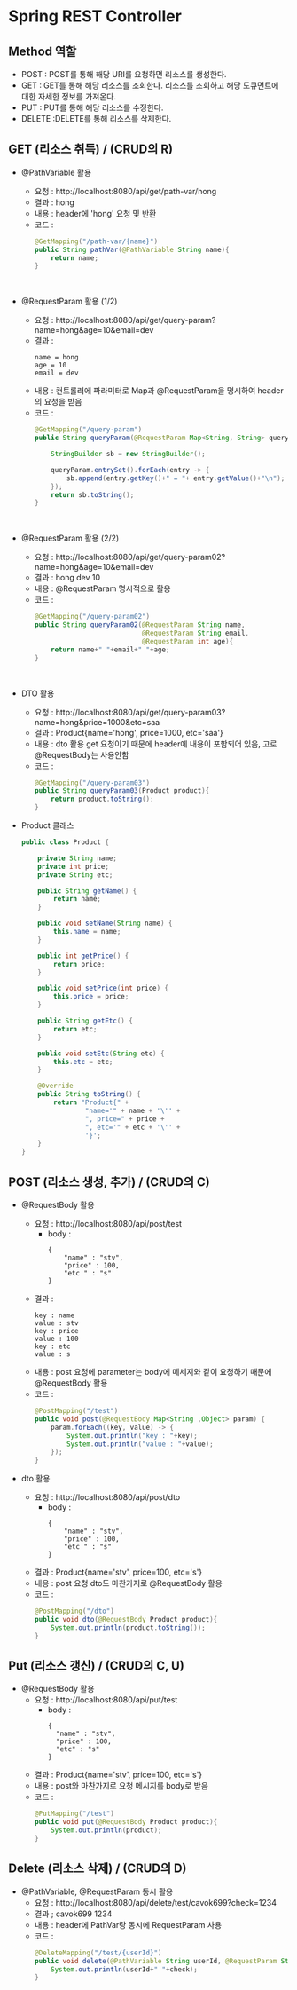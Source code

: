 # Spring REST Controller
## Method 역할
- POST : POST를 통해 해당 URI를 요청하면 리소스를 생성한다.
- GET : GET를 통해 해당 리소스를 조회한다. 리소스를 조회하고 해당 도큐먼트에 대한 자세한 정보를 가져온다.
- PUT : PUT를 통해 해당 리소스를 수정한다.
- DELETE :DELETE를 통해 리소스를 삭제한다.

## GET (리소스 취득) / (CRUD의 R)
- @PathVariable 활용 
    - 요청 : http://localhost:8080/api/get/path-var/hong
    - 결과 : hong
    - 내용 : header에 'hong' 요청 및 반환
    - 코드 :   
        ```java
        @GetMapping("/path-var/{name}")
        public String pathVar(@PathVariable String name){
            return name;
        }
        ```
      <br>
- @RequestParam 활용 (1/2)
    - 요청 : http://localhost:8080/api/get/query-param?name=hong&age=10&email=dev
    - 결과 :
      ```
      name = hong      
      age = 10   
      email = dev
      ```
    - 내용 : 컨트롤러에 파라미터로 Map과 @RequestParam을 명시하여 header의 요청을 받음
    - 코드 :   
        ```java
        @GetMapping("/query-param")
        public String queryParam(@RequestParam Map<String, String> queryParam){
    
            StringBuilder sb = new StringBuilder();
    
            queryParam.entrySet().forEach(entry -> {
                sb.append(entry.getKey()+" = "+ entry.getValue()+"\n");
            });
            return sb.toString();
        }
        ```
      <br>
- @RequestParam 활용 (2/2)      
    - 요청 : http://localhost:8080/api/get/query-param02?name=hong&age=10&email=dev
    - 결과 : hong dev 10
    - 내용 : @RequestParam 명시적으로 활용
    - 코드 :
        ```java
        @GetMapping("/query-param02")
        public String queryParam02(@RequestParam String name, 
                                   @RequestParam String email, 
                                   @RequestParam int age){
            return name+" "+email+" "+age;
        }
        ```
      <br>
- DTO 활용
    - 요청 : http://localhost:8080/api/get/query-param03?name=hong&price=1000&etc=saa
    - 결과 : Product{name='hong', price=1000, etc='saa'}
    - 내용 : dto 활용 get 요청이기 때문에 header에 내용이 포함되어 있음, 고로 @RequestBody는 사용안함
    - 코드 : 
        ```java
        @GetMapping("/query-param03")
        public String queryParam03(Product product){
            return product.toString();
        }
        ```
    
- Product 클래스
    ```java
    public class Product {
    
        private String name;
        private int price;
        private String etc;
    
        public String getName() {
            return name;
        }
    
        public void setName(String name) {
            this.name = name;
        }
    
        public int getPrice() {
            return price;
        }
    
        public void setPrice(int price) {
            this.price = price;
        }
    
        public String getEtc() {
            return etc;
        }
    
        public void setEtc(String etc) {
            this.etc = etc;
        }
    
        @Override
        public String toString() {
            return "Product{" +
                    "name='" + name + '\'' +
                    ", price=" + price +
                    ", etc='" + etc + '\'' +
                    '}';
        }
    }
    ```
## POST (리소스 생성, 추가) / (CRUD의 C)
- @RequestBody 활용
    - 요청 : http://localhost:8080/api/post/test
      - body : 
        ```
        {
            "name" : "stv",
            "price" : 100,
            "etc " : "s"
        }
        ```
    - 결과 : 
        ```
        key : name
        value : stv
        key : price
        value : 100
        key : etc
        value : s
        ```
    - 내용 : post 요청에 parameter는 body에 메세지와 같이 요청하기 때문에 @RequestBody 활용
    - 코드 : 
        ```java
        @PostMapping("/test")
        public void post(@RequestBody Map<String ,Object> param) {
            param.forEach((key, value) -> {
                System.out.println("key : "+key);
                System.out.println("value : "+value);
            });
        }
        ```
    
- dto 활용
    - 요청 : http://localhost:8080/api/post/dto
      - body : 
        ```
        {
            "name" : "stv",
            "price" : 100,
            "etc " : "s"
        }
        ```
    - 결과 : Product{name='stv', price=100, etc='s'}
    - 내용 : post 요청 dto도 마찬가지로 @RequestBody 활용
    - 코드 :
        ```java
        @PostMapping("/dto")
        public void dto(@RequestBody Product product){
            System.out.println(product.toString());
        }
       ```
      
## Put (리소스 갱신) / (CRUD의 C, U)
- @RequestBody 활용    
    - 요청 : http://localhost:8080/api/put/test
      - body : 
        ```
        {
          "name" : "stv",
          "price" : 100,
          "etc" : "s"
        }
        ```
    - 결과 : Product{name='stv', price=100, etc='s'}
    - 내용 : post와 마찬가지로 요청 메시지를 body로 받음 
    - 코드 : 
        ```java
        @PutMapping("/test")
        public void put(@RequestBody Product product){
            System.out.println(product);
        }
        ```
      
## Delete (리소스 삭제) / (CRUD의 D)
- @PathVariable, @RequestParam 동시 활용
    - 요청 : http://localhost:8080/api/delete/test/cavok699?check=1234
    - 결과 ; cavok699 1234
    - 내용 : header에 PathVar랑 동시에 RequestParam 사용
    - 코드 :
        ```java
        @DeleteMapping("/test/{userId}")
        public void delete(@PathVariable String userId, @RequestParam String check){
            System.out.println(userId+" "+check);
        }
        ```